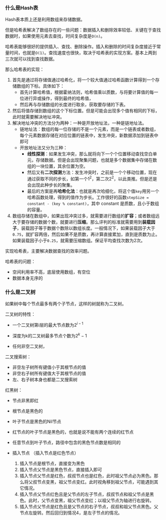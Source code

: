 ### 什么是Hash表

Hash表本质上还是利用数组来存储数据。

但是哈希表解决了数组存在的一些问题：数据插入和删除效率较低、关键在于查找数据时，如果使用元素去查找，时间复杂度是`O(n)`。

哈希表能够很好的提供插入、查找、删除操作。插入和删除的时间复杂度接近于常量时间，也就是`O(1)`。查找速度也很快，取决于哈希表的实现方案。基本上两到三次就可以找到查找数据。

那么哈希表的实现：

1. 首先是通过将存储值通过哈希化，将一个较大值通过哈希函数计算得到一个存储数组的下标。具体如下：
   * 首先计算哈希值，根据霍纳法则，哈希值乘以质数，与将要计算值的每一位进行异或操作，得到最终的哈希值，
   * 然后再与存储数组的长度进行取余，获取要存储的下表。
2. 然后将值存储到数组的这个下标位置。但是可能会出现多个值有相同的下标，此时就需要解决地址冲突。
3. 解决地址冲突的方法分为两种：一种是开放地址法，一种是链地址法。
   * 链地址法：数组的每一位存储的不是一个元素，而是一个链表或者数组，每个元素数据存储在对应位置的链表中，发生冲突，新数据添加到链表中即可
   * 开放地址法又分为三种：
     * **线性探测**：如果发生冲突，那么就将向下一个个位置移动查找空白单元，存储数据。但是会出现聚集问题，也就是多个数据集中存储在数组的一块位置，其余位置为空。
     * 然后又有**二次探测**方法：发生冲突时，之前是一个个移动位置，现在通过获取不同的步长，如第一个$1^2$，第二次$2^2$，以此类推。但是还是会出现此种步长的聚集。
     * 最后的方案是再**哈希化法**：也就是再次哈细化，将这个值`key`用另一个哈希函数处理，得到的值作为步长。工作很好的函数`stepSize = constant - (key % constant)`，其中 constant 是质数，且小于数组的容量。
4. 数组存储在数组中，如果出现冲突过多，就需要进行数组的**扩容**；或者数组远大于要存储的数据个数，就要进行**压缩**。那么评判的标准就需要用到**装载因子**，装载因子等于数据个数除以数组长度。一般情况下，如果装载因子大于`0.75`，就扩容两倍，然后如果不是质数，再计算直接累加，直到是质数为止。如果装载因子小于`0.25`，就需要压缩数组。保证平均查找次数为2次。

实现哈希表，主要解决数据查找的效率问题。

哈希表的问题：

* 空间利用率不高，底层使用数组，有空位
* 数据本身无序的

### 什么是二叉树

如果树中每个节点最多有两个子节点，这样的树就称为二叉树。

二叉树的特性：

* 一个二叉树第i层的最大节点数为$2^{i-1}$
* 深度为k的二叉树最多节点个数为$2^{k} - 1$

* 任何非空二叉树，

二叉搜索树：

* 非空左子树所有键值小于其根节点的值
* 非空右子树所有键值大于其根节点的值
* 左、右子树本身也都是二叉搜索树

红黑树：

* 节点非黑即红
* 根节点是黑色的
* 叶子节点是黑色的Nil节点
* 红节点的叶子节点是黑色的，也就是说不能有两个连续的红节点
* 任意节点到叶子节点，路径中包含的黑色节点数是相同的

* 插入节点 （插入节点是红色节点）
  1. 插入节点是根节点，直接变为黑色
  2. 插入节点父节点是黑色节点，直接插入即可
  3. 插入节点父节点是红色，叔叔节点也是红色，此时祖父节点必为黑色。那么将父叔节点变黑，祖父节点变红。此时视角移到祖父节点，可能遇到其它情况。
  4. 插入节点父节点红色且是父节点的左子节点，叔叔节点和祖父节点是黑色。此时，父节点变黑，祖父节点变红；以祖父节点为轴进行右旋转。
  5. 插入节点父节点是红色且是父节点的右子节点，叔叔和祖父节点黑色。父节点左旋转。然后回归到情况4，是左子节点的情况。


